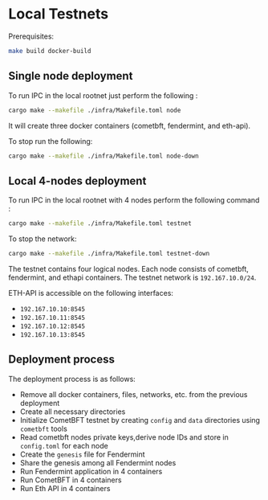 # Local Testnets

Prerequisites:
```bash
make build docker-build
```

## Single node deployment

To run IPC in the local rootnet just perform the following :
```bash
cargo make --makefile ./infra/Makefile.toml node

```

It will create three docker containers (cometbft, fendermint, and eth-api).

To stop run the following:
```bash
cargo make --makefile ./infra/Makefile.toml node-down
```

## Local 4-nodes deployment
To run IPC in the local rootnet with 4 nodes perform the following command :
```bash
cargo make --makefile ./infra/Makefile.toml testnet

```

To stop the network:
```bash
cargo make --makefile ./infra/Makefile.toml testnet-down
```

The testnet contains four logical nodes. Each node consists of cometbft, fendermint, and ethapi containers.
The testnet network is `192.167.10.0/24`.

ETH-API is accessible on the following interfaces:
- `192.167.10.10:8545`
- `192.167.10.11:8545`
- `192.167.10.12:8545`
- `192.167.10.13:8545`

## Deployment process

The deployment process is as follows:
- Remove all docker containers, files, networks, etc. from the previous deployment
- Create all necessary directories
- Initialize CometBFT testnet by creating `config` and `data` directories using `cometbft` tools
- Read cometbft nodes private keys,derive node IDs and store in `config.toml` for each node
- Create the `genesis` file for Fendermint
- Share the genesis among all Fendermint nodes
- Run Fendermint application in 4 containers
- Run CometBFT in 4 containers
- Run Eth API in 4 containers